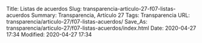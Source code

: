 Title: Listas de acuerdos
Slug: transparencia-articulo-27-f07-listas-acuerdos
Summary: Transparencia, Artículo 27
Tags: Transparencia
URL: transparencia/articulo-27/f07-listas-acuerdos/
Save_As: transparencia/articulo-27/f07-listas-acuerdos/index.html
Date: 2020-04-27 17:34
Modified: 2020-04-27 17:34


 



